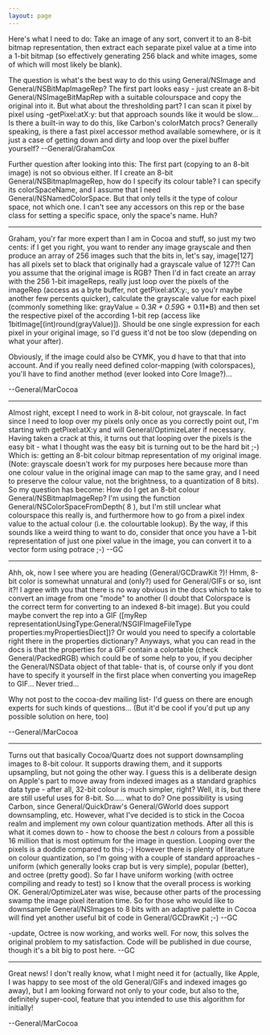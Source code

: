 ```yaml
---
layout: page
---
```





Here's what I need to do: Take an image of any sort, convert it to an 8-bit bitmap representation, then extract each separate pixel value at a time into a 1-bit bitmap (so effectively generating 256 black and white images, some of which will most likely be blank).

The question is what's the best way to do this using General/NSImage and General/NSBitMapImageRep? The first part looks easy - just create an 8-bit General/NSImageBitMapRep with a suitable colourspace and copy the original into it. But what about the thresholding part? I can scan it pixel by pixel using     -getPixel:atX:y: but that approach sounds like it would be slow... Is there a built-in way to do this, like Carbon's colorMatch procs? Generally speaking, is there a fast pixel accessor method available somewhere, or is it just a case of getting down and dirty and loop over the pixel buffer yourself? --General/GrahamCox

Further question after looking into this: The first part (copying to an 8-bit image) is not so obvious either. If I create an 8-bit General/NSBitmapImageRep, how do I specify its colour table? I can specify its colorSpaceName, and I assume that I need General/NSNamedColorSpace. But that only tells it the type of colour space, not which one. I can't see any accessors on this rep or the base class for setting a specific space, only the space's name. Huh?

----

Graham, you'r far more expert than I am in Cocoa and stuff, so just my two cents: if I get you right, you want to render any image grayscale and then produce an array of 256 images such that the bits in, let's say, image[127] has all pixels set to black that originally had a grayscale value of 127?! Can you assume that the original image is RGB? Then I'd in fact create an array with the 256 1-bit imageReps, really just loop over the pixels of the imageRep (access as a byte buffer, not getPixel:atX:y:, so you'r maybe another few percents quicker), calculate the grayscale value for each pixel (commonly something like: grayValue = 0.3*R + 0.59*G + 0.11*B) and then set the respective pixel of the according 1-bit rep (access like 1bitImage[(int)round(grayValue)]). Should be one single expression for each pixel in your original image, so I'd guess it'd not be too slow (depending on what your after).

Obviously, if the image could also be CYMK, you d have to that that into account. And if you really need defined color-mapping (with colorspaces), you'll have to find another method (ever looked into Core Image?)...

--General/MarCocoa

----

Almost right, except I need to work in 8-bit colour, not grayscale. In fact since I need to loop over my pixels only once as you correctly point out, I'm starting with getPixel:atX:y and will General/OptimizeLater if necessary. Having taken a crack at this, it turns out that looping over the pixels is the easy bit - what I thought was the easy bit is turning out to be the hard bit ;-) Which is: getting an 8-bit colour bitmap representation of my original image. (Note: grayscale doesn't work for my purposes here because more than one colour value in the original image can map to the same gray, and I need to preserve the colour value, not the brightness, to a quantization of 8 bits). So my question has become: How do I get an 8-bit colour General/NSBitmapImageRep? I'm using the function     General/NSColorSpaceFromDepth( 8 ), but I'm still unclear what colourspace this really is, and furthermore how to go from a pixel index value to the actual colour (i.e. the colourtable lookup). By the way, if this sounds like a weird thing to want to do, consider that once you have a 1-bit representation of just one pixel value in the image, you can convert it to a vector form using potrace ;-) --GC

----

Ahh, ok, now I see where you are heading (General/GCDrawKit ?)! Hmm, 8-bit color is somewhat unnatural and (only?) used for General/GIFs or so, isnt it?! I agree with you that there is no way obvious in the docs which to take to convert an image from one "mode" to another (I doubt that Colorspace is the correct term for converting to an indexed 8-bit image). But you could maybe convert the rep into a GIF ([myRep representationUsingType:General/NSGIFImageFileType properties:myPropertiesDiect])? Or would you need to specify a colortable right there in the properties dictionary? Anyways, what you can read in the docs is that the properties for a GIF contain a colortable (check General/PackedRGB) which could be of some help to you, if you decipher the General/NSData object of that table- that is, of course only if you dont have to specify it yourself in the first place when converting you imageRep to GIF... Never tried...

Why not post to the cocoa-dev mailing list- I'd guess on there are enough experts for such kinds of questions... (But it'd be cool if you'd put up any possible solution on here, too)

--General/MarCocoa

----

Turns out that basically Cocoa/Quartz does not support downsampling images to 8-bit colour. It supports drawing them, and it supports upsampling, but not going the other way. I guess this is a deliberate design on Apple's part to move away from indexed images as a standard graphics data type - after all, 32-bit colour is much simpler, right? Well, it is, but there are still useful uses for 8-bit. So..... what to do? One possibility is using Carbon, since General/QuickDraw's General/GWorld does support downsampling, etc. However, what I've decided is to stick in the Cocoa realm and implement my own colour quantization methods. After all this is what it comes down to - how to choose the best *n* colours from a possible 16 million that is most optimum for the image in question. Looping over the pixels is a doddle compared to this ;-) However there is plenty of literature on colour quantization, so I'm going with a couple of standard approaches - uniform (which generally looks crap but is very simple), popular (better), and octree (pretty good). So far I have uniform working (with octree compiling and ready to test) so I know that the overall process is working OK. General/OptimizeLater was wise, because other parts of the processing swamp the image pixel iteration time. So for those who would like to downsample General/NSImages to 8 bits with an adaptive palette in Cocoa will find yet another useful bit of code in General/GCDrawKit ;-) --GC

-update, Octree is now working, and works well. For now, this solves the original problem to my satisfaction. Code will be published in due course, though it's a bit big to post here. --GC

----

Great news! I don't really know, what I might need it for (actually, like Apple, I was happy to see most of the old General/GIFs and indexed images go away), but I am looking forward not only to your code, but also to the, definitely super-cool, feature that you intended to use this algorithm for initially!

--General/MarCocoa